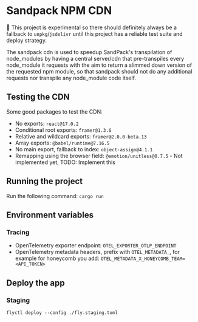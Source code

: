 # Sandpack NPM CDN

🚧 This project is experimental so there should definitely always be a fallback to `unpkg`/`jsdelivr` until this project has a reliable test suite and deploy strategy.

The sandpack cdn is used to speedup SandPack's transpilation of node_modules by having a central server/cdn that pre-transpiles every node_module it requests with the aim to return a slimmed down version of the requested npm module, so that sandpack should not do any additional requests nor transpile any node_module code itself.

## Testing the CDN

Some good packages to test the CDN:

- No exports: `react@17.0.2`
- Conditional root exports: `framer@1.3.6`
- Relative and wildcard exports: `framer@2.0.0-beta.13`
- Array exports: `@babel/runtime@7.16.5`
- No main export, fallback to index: `object-assign@4.1.1`
- Remapping using the browser field: `@emotion/unitless@0.7.5` - Not implemented yet, TODO: Implement this

## Running the project

Run the following command: `cargo run`

## Environment variables

### Tracing

- OpenTelemetry exporter endpoint: `OTEL_EXPORTER_OTLP_ENDPOINT`
- OpenTelemetry metadata headers, prefix with `OTEL_METADATA_`, for example for honeycomb you add: `OTEL_METADATA_X_HONEYCOMB_TEAM=<API_TOKEN>`

## Deploy the app

### Staging

```shell
flyctl deploy --config ./fly.staging.toml
```
